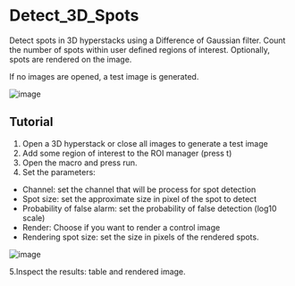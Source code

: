 # Detect_3D_Spots

Detect spots in 3D hyperstacks using a Difference of Gaussian filter. Count the number of spots within user defined regions of interest. Optionally, spots are rendered on the image.

If no images are opened, a test image is generated.

![image](https://user-images.githubusercontent.com/3415561/117969900-ea3a9d00-b31f-11eb-9d28-65b599a813f0.png)


## Tutorial 
1. Open a 3D hyperstack or close all images to generate a test image
2. Add some region of interest to the ROI manager (press t)
3. Open the macro and press run.
4. Set the parameters:
  - Channel: set the channel that will be process for spot detection
  - Spot size: set the approximate size in pixel of the spot to detect 
  - Probability of false alarm: set the probability of false detection (log10 scale)
  - Render: Choose if you want to render a control image
  - Rendering spot size: set the size in pixels of the rendered spots.

![image](https://user-images.githubusercontent.com/3415561/117969971-ffafc700-b31f-11eb-9b9f-579b4e784820.png)

5.Inspect the results: table and rendered image.
